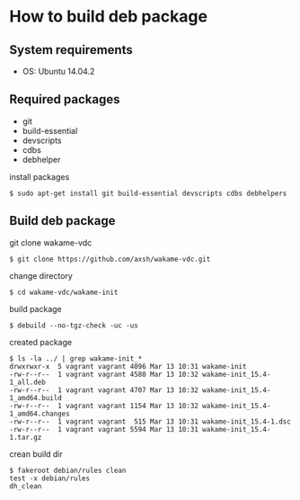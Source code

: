 How to build deb package
===


System requirements
---
* OS: Ubuntu 14.04.2


Required packages
---
* git
* build-essential
* devscripts
* cdbs
* debhelper

install packages
```
$ sudo apt-get install git build-essential devscripts cdbs debhelpers
```

Build deb package
---

git clone wakame-vdc 
```
$ git clone https://github.com/axsh/wakame-vdc.git
```

change directory
```
$ cd wakame-vdc/wakame-init
```

build package
```
$ debuild --no-tgz-check -uc -us
```

created package
```
$ ls -la ../ | grep wakame-init_*
drwxrwxr-x  5 vagrant vagrant 4096 Mar 13 10:31 wakame-init
-rw-r--r--  1 vagrant vagrant 4580 Mar 13 10:32 wakame-init_15.4-1_all.deb
-rw-r--r--  1 vagrant vagrant 4707 Mar 13 10:32 wakame-init_15.4-1_amd64.build
-rw-r--r--  1 vagrant vagrant 1154 Mar 13 10:32 wakame-init_15.4-1_amd64.changes
-rw-r--r--  1 vagrant vagrant  515 Mar 13 10:31 wakame-init_15.4-1.dsc
-rw-r--r--  1 vagrant vagrant 5594 Mar 13 10:31 wakame-init_15.4-1.tar.gz

```

crean build dir
```
$ fakeroot debian/rules clean
test -x debian/rules
dh_clean
```
